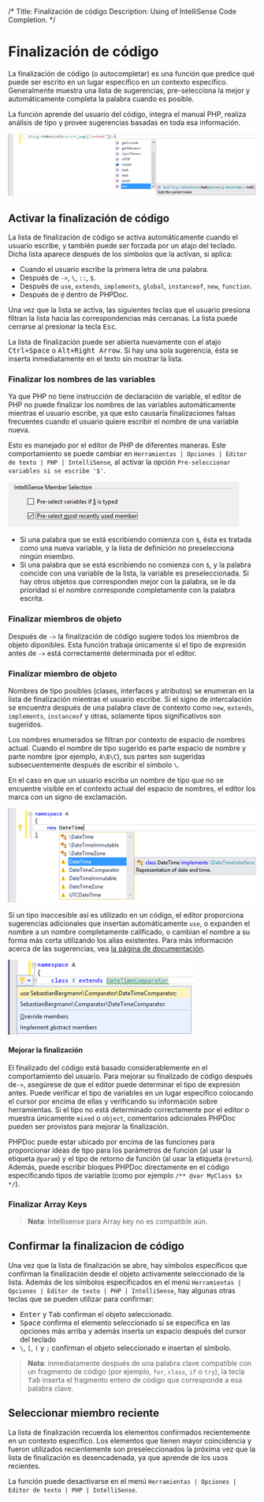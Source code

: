 /*
Title: Finalización de código
Description: Using of IntelliSense Code Completion.
*/

# Finalización de código

La finalización de código (o autocompletar) es una función que predice qué puede ser escrito en un lugar específico en un contexto específico. Generalmente muestra una lista de sugerencias, pre-selecciona la mejor y automáticamente completa la palabra cuando es posible.

La función aprende del usuario del código, integra el manual PHP, realiza análisis de tipo y provee sugerencias basadas en toda esa información.

![Code Completion](imgs/code-completion.png)

## Activar la finalización de código

La lista de finalización de código se activa automáticamente cuando el usuario escribe, y también puede ser forzada por un atajo del teclado. Dicha lista aparece después de los símbolos que la activan, si aplica:

- Cuando el usuario escribe la primera letra de una palabra.
- Después de `->`, `\`, `::`, `$`.
- Después de `use`, `extends`, `implements`, `global`, `instanceof`, `new`, `function`.
- Después de `@` dentro de PHPDoc.

Una vez que la lista se activa, las siguientes teclas que el usuario presiona filtran la lista hacia las correspondencias más cercanas. La lista puede cerrarse al presionar la tecla <kbd>Esc</kbd>.

La lista de finalización puede ser abierta nuevamente con el atajo  <kbd>Ctrl+Space</kbd> o <kbd>Alt+Right Arrow</kbd>. Si hay una sola sugerencia, ésta se inserta inmediatamente en el texto sin mostrar la lista.

### Finalizar los nombres de las variables

Ya que PHP no tiene instrucción de declaración de variable, el editor de PHP no puede finalizar los nombres de las variables automáticamente mientras el usuario escribe, ya que esto causaría finalizaciones falsas frecuentes cuando el usuario quiere escribir el nombre de una variable nueva.

Esto es manejado por el editor de PHP de diferentes maneras. Este comportamiento se puede cambiar en `Herramientas | Opciones | Editor de texto | PHP | IntelliSense`, al activar la opción `Pre-seleccionar variables si se escribe '$'`.

![IntelliSense Member Selection Options](imgs/intellisense-members-options.png)

- Si una palabra que se está escribiendo comienza con `$`, ésta es tratada como una nueva variable, y la lista de definición no preselecciona ningún miembro.
- Si una palabra que se está escribiendo no comienza con `$`, y la palabra coincide con una variable de la lista, la variable es preseleccionada. Si hay otros objetos que corresponden mejor con la palabra, se le da prioridad si el nombre corresponde completamente con la palabra escrita.

### Finalizar miembros de objeto

Después de `->` la finalización de código sugiere todos los miembros de objeto diponibles. Esta función trabaja únicamente si el tipo de expresión antes de `->` está correctamente determinada por el editor.

### Finalizar miembro de objeto

Nombres de tipo posibles (clases, interfaces y atributos) se enumeran en la lista de finalización mientras el usuario escribe. Si el signo de intercalación se encuentra después de una palabra clave de contexto como `new`, `extends`, `implements`, `instanceof` y otras, solamente tipos significativos son sugeridos.

Los nombres enumerados se filtran por contexto de espacio de nombres actual. Cuando el nombre de tipo sugerido es parte espacio de nombre y parte nombre (por ejemplo, `A\B\C`), sus partes son sugeridas subsecuentemente después de escribir el símbolo `\`.

En el caso en que un usuario escriba un nombre de tipo que no se encuentre visible en el contexto actual del espacio de nombres, el editor los marca con un signo de exclamación.

![IntelliSense Invisible Types](imgs/completion-missing.png)

Si un tipo inaccesible así es utilizado en un código, el editor proporciona sugerencias adicionales que insertan automáticamente `use`, o expanden el nombre a un nombre completamente calificado, o cambian el nombre a su forma más corta utilizando los alias existentes. Para más información acerca de las sugerencias, vea [la página de documentación](suggestions.md).

![Suggestions for type](imgs/suggesting-use.png)

#### Mejorar la finalización

El finalizado del código está basado considerablemente en el comportamiento del usuario. Para mejorar su finalizado de código después de`->`, asegúrese de que el editor puede determinar el tipo de expresión antes. Puede verificar el tipo de variables en un lugar específico colocando el cursor por encima de ellas y verificando su información sobre herramientas. Si el tipo no está determinado correctamente por el editor o muestra únicamente `mixed` o `object`, comentarios adicionales PHPDoc pueden ser provistos para mejorar la finalización.

PHPDoc puede estar ubicado por encima de las funciones para proporcionar ideas de tipo para los parámetros de función (al usar la etiqueta `@param`) y el tipo de retorno de función (al usar la etiqueta `@return`). Además, puede escribir bloques PHPDoc directamente en el código especificando tipos de variable (como por ejemplo `/** @var MyClass $x */`).

### Finalizar Array Keys

> **Nota**: Intellisense para Array key no es compatible aún.

## Confirmar la finalizacion de código

Una vez que la lista de finalización se abre, hay símbolos específicos que confirman la finalización desde el objeto activamente seleccionado de la lista. Además de los símbolos especificados en el menú `Herramientas | Opciones | Editor de texto | PHP | IntelliSense`, hay algunas otras teclas que se pueden utilizar para confirmar:

- <kbd>Enter</kbd> y <kbd>Tab</kbd> confirman el objeto seleccionado.
- <kbd>Space</kbd> confirma el elemento seleccionado si se especifica en las opciones más arriba y además inserta un espacio después del cursor del teclado
- `\`, `[`, `(` y `;` confirman el objeto seleccionado e insertan el símbolo.

> **Nota**: inmediatamente después de una palabra clave compatible con un fragmento de código  (por ejemplo, `for`, `class`, `if` o `try`), la tecla <kbd>Tab</kbd> inserta el fragmento entero de código que corresponde a esa palabra clave.

## Seleccionar miembro reciente

La lista de finalización recuerda los elementos confirmados recientemente en un contexto específico. Los elementos que tienen mayor coincidencia y fueron utilizados recientemente son preseleccionados la próxima vez que la lista de finalización es desencadenada, ya que aprende de los usos recientes.

La función puede desactivarse en el menú `Herramientas | Opciones | Editor de texto | PHP | IntelliSense`.

